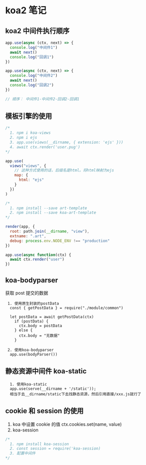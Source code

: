 # koa2 笔记

## koa2 中间件执行顺序

```javascript
app.use(async (ctx, next) => {
  console.log("中间件1")
  await next()
  console.log("回调1")
})

app.use(async (ctx, next) => {
  console.log("中间件2")
  await next()
  console.log("回调2")
})

// 顺序： 中间件1-中间件2-回调2-回调1
```

## 模板引擎的使用

```javascript
/*
  1. npm i koa-views
  2. npm i ejs
  3. app.use(views(__dirname, { extension: 'ejs' }))
  4. await ctx.render('user.pug')
*/

app.use(
  views("views", {
    // 这种方式使用的话，后缀名是html。将html映射为ejs
    map: {
      html: "ejs"
    }
  })
)

/*
  1. npm install --save art-template
  2. npm install --save koa-art-template
*/

render(app, {
  root: path.join(__dirname, "view"),
  extname: ".art",
  debug: process.env.NODE_ENV !== "production"
})

app.use(async function(ctx) {
  await ctx.render("user")
})
```

## koa-bodyparser

获取 post 提交的数据

```
 1. 使用原生封装的postData
  const { getPostData } = require("./module/common")

  let postData = await getPostData(ctx)
    if (postData) {
      ctx.body = postData
    } else {
      ctx.body = "无数据"
    }

 2. 使用koa-bodyparser
  app.use(bodyParser())

```

## 静态资源中间件 koa-static

```
  1. 使用koa-static
  app.use(serve(__dirname + '/static'));
  相当于去__dirname/static下去找静态资源，然后引用直接/xxx.js就行了
```

## cookie 和 session 的使用

1. koa 中设置 cookie 的值 ctx.cookies.set(name, value)
2. koa-session

```javascript
/*
  1. npm install koa-session
  2. const session = require('koa-session)
  3. 配置中间件
*/
```
